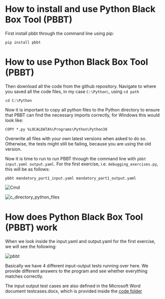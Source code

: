 How to install and use Python Black Box Tool (PBBT)
=============================================================

First install pbbt through the command line using pip:

```pip install pbbt```


How to use Python Black Box Tool (PBBT)
=============================================================

Then download all the code from the github repository. Navigate to where you saved all the code files, in my case `C:\Python\`, using `cd path`

```cd C:\Python```

Now it is important to copy all python files to the Python directory to ensure that PBBT can find the necessary imports correctly, for Windows this would look like:

```COPY *.py %LOCALDATA%\Programs\Python\Python38```

Overwrite all files with your own latest versions when asked to do so. Otherwise, the tests might still be failing, because you are using the old version.

Now it is time to run to run PBBT through the command line with `pbbt input.yaml output.yaml`. For the first exercise, i.e. `debugging_exercises.py`, this will be as follows:

```pbbt mandatory_part1_input.yaml mandatory_part1_output.yaml```


![Cmd](img/cmd.png)

![c_directory_python_files](img/c_directory_python_files.png)



How does Python Black Box Tool (PBBT) work
=============================================================

When we look inside the input.yaml and output.yaml for the first exercise, we will see the following:

![pbbt](img/pbbt_yaml_input_output_files.png)

Basically we have 4 different input-output tests running over here. We provide different answers to the program and see whether everything matches correctly.

The input output test cases are also defined in the Microsoft Word document testcases.docx, which is provided inside the [code folder](../code/)
